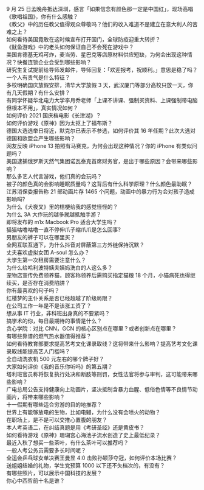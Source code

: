 9 月 25 日孟晚舟抵达深圳，感言「如果信念有颜色那一定是中国红」，现场高唱《歌唱祖国》，你有什么感触？  
《教父》中的历任教父值得观众尊敬吗？他们的收入难道不是建立在意大利人的苦难之上？  
如何看待美国竟敢在这时候宣布打开国门，全球防疫迎重大转折？  
《鱿鱼游戏》中的老头如何保证自己不会死在游戏中？  
美国肯德基无鸡可炸，麦当劳、星巴克等店原材料供应短缺，为何会出现这种情况？快餐连锁企业会受到哪些影响？  
研究生复试提前给导师发邮件，导师回复：「欢迎报考，祝顺利。」意思是稳了吗？  
一个人有贵气是什么特征？  
多校明确国庆放假安排，清华大学放假 3 天，武汉厦门等部分高校只放一天，你有几天假期？有什么安排？  
有同学怀疑华北电力大学李月乔老师「上课不讲课、强制买资料、上课强制带电脑但根本不用」，真实情况如何？  
如何评价 2021 国庆档电影《长津湖》？  
如何评价游戏《原神》因为太抠上了福布斯？  
德国大选选举日将近，默克尔已表示不参选，如何评价其 16 年任期？此次大选对德国和欧盟会产生哪些影响？  
网友反映 iPhone 13 拍照有马赛克，为何会出现这种情况？你的 iPhone 有类似问题吗？  
美国逮捕俄罗斯天然气集团诺瓦泰克首席财务官，是出于哪些原因？会带来哪些影响？  
那么多艺人代言游戏，他们真的会玩吗？  
被子的颜色真的会影响睡眠质量吗？这背后有什么科学原理？什么颜色最助眠？  
江苏消保委报告称 21 部动画片存 1465 个问题，动画中的暴力行为会对孩子造成影响吗?  
为什么《犬夜叉》里的桔梗给我的感觉怪怪的？  
为什么 3A 大作玩的越多就越抵触手游？  
即将发布的 m1x Macbook Pro 适合大学生吗？  
猫猫咕噜咕噜一直不停伸爪子缩爪爪是怎么回事?  
男朋友的裤子可以在哪里买？  
全网互联互通下，为什么抖音对屏蔽第三方外链保持沉默？  
丈夫喜欢虚拟女团 A-soul 怎么办？  
大学生第一次租房需要注意什么？  
为什么给哈利波特姨夫姨妈洗白的人这么多？  
宠物店宣传免费领养猫，顾客称领养后需购买指定猫粮 18 个月，小猫病死也得继续买，是否存在消费陷阱？  
你有最喜欢的句子吗？  
红楼梦的主仆关系是否已经超越了阶级局限？  
在公司工作一年是不是该涨工资了？  
想从事 IT 行业，非科班出身真的不要紧吗？  
搞学术的你，每日最期待的事情是什么？  
贪心学院：对比 CNN，GCN 的核心区别点在哪里？或者创新点在哪里？  
有哪些靠谱的燃气热水器值得推荐？  
如何看待教育部要求提高艺考文化课录取线？这将带来什么影响？提高艺考文化课录取线能提高艺人门槛吗？  
全自动洗衣机 500 元左右的哪个牌子好？  
大家如何评价《我的音乐你听吗》的第五期？  
塔利班官员称将恢复执行处决和断肢等刑罚，女性法官将参与审判，这可能带来哪些影响？  
广电总局公告支持健康向上动画片，坚决抵制含暴力血腥、低俗色情等不良情节动画片，将带来哪些影响？  
十一假期有哪些适合穷游的目的地推荐？  
世界上有能够放电的生物，比如电鳗，为什么没有会喷火的动物？  
在职场上，是不是可以交推心置腹的朋友？  
本人考英语二，在纠结真题是用《考研圣经》还是黄皮书？  
如何看待游戏《原神》珊瑚宫心海池子流水创造了史上最低纪录？  
最近入秋了想买一些茶叶，有什么茶叶可以推荐吗？  
一般人考公务员需要多长时间呢？  
全运会乒乓球女单决赛王曼昱 4:0 击败孙颖莎夺冠，如何评价本场比赛？  
送姐姐结婚的礼物，学生党预算 1000 以下还不失档次的，有没有？  
有哪些照片，可以展示中国科技的发展？  
你心中西哲前十名是谁？  
